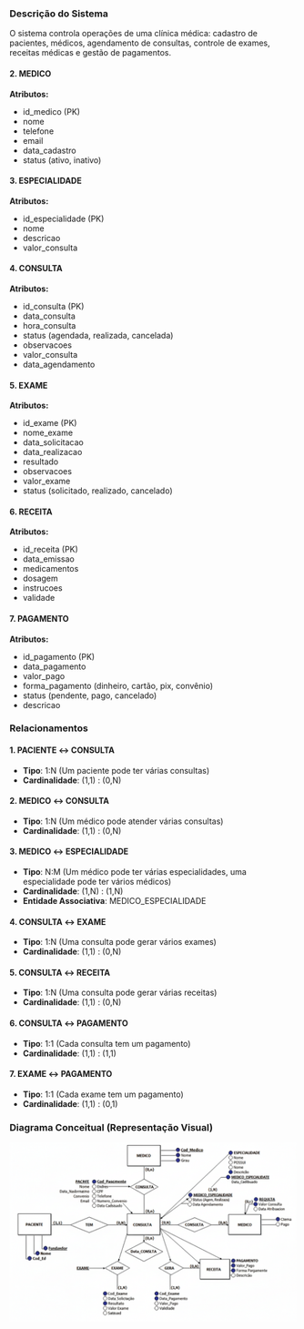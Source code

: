 ### Descrição do Sistema

O sistema controla operações de uma clínica médica: cadastro de pacientes, médicos, agendamento de consultas, controle de exames, receitas médicas e gestão de pagamentos.

#### 2. MEDICO
**Atributos:**
- id_medico (PK)
- nome
- telefone
- email
- data_cadastro
- status (ativo, inativo)

#### 3. ESPECIALIDADE
**Atributos:**
- id_especialidade (PK)
- nome
- descricao
- valor_consulta

#### 4. CONSULTA
**Atributos:**
- id_consulta (PK)
- data_consulta
- hora_consulta
- status (agendada, realizada, cancelada)
- observacoes
- valor_consulta
- data_agendamento

#### 5. EXAME
**Atributos:**
- id_exame (PK)
- nome_exame
- data_solicitacao
- data_realizacao
- resultado
- observacoes
- valor_exame
- status (solicitado, realizado, cancelado)

#### 6. RECEITA
**Atributos:**
- id_receita (PK)
- data_emissao
- medicamentos
- dosagem
- instrucoes
- validade

#### 7. PAGAMENTO
**Atributos:**
- id_pagamento (PK)
- data_pagamento
- valor_pago
- forma_pagamento (dinheiro, cartão, pix, convênio)
- status (pendente, pago, cancelado)
- descricao

### Relacionamentos

#### 1. PACIENTE ↔ CONSULTA
- **Tipo**: 1:N (Um paciente pode ter várias consultas)
- **Cardinalidade**: (1,1) : (0,N)

#### 2. MEDICO ↔ CONSULTA
- **Tipo**: 1:N (Um médico pode atender várias consultas)
- **Cardinalidade**: (1,1) : (0,N)

#### 3. MEDICO ↔ ESPECIALIDADE
- **Tipo**: N:M (Um médico pode ter várias especialidades, uma especialidade pode ter vários médicos)
- **Cardinalidade**: (1,N) : (1,N)
- **Entidade Associativa**: MEDICO_ESPECIALIDADE

#### 4. CONSULTA ↔ EXAME
- **Tipo**: 1:N (Uma consulta pode gerar vários exames)
- **Cardinalidade**: (1,1) : (0,N)

#### 5. CONSULTA ↔ RECEITA
- **Tipo**: 1:N (Uma consulta pode gerar várias receitas)
- **Cardinalidade**: (1,1) : (0,N)

#### 6. CONSULTA ↔ PAGAMENTO
- **Tipo**: 1:1 (Cada consulta tem um pagamento)
- **Cardinalidade**: (1,1) : (1,1)

#### 7. EXAME ↔ PAGAMENTO
- **Tipo**: 1:1 (Cada exame tem um pagamento)
- **Cardinalidade**: (1,1) : (0,1)

### Diagrama Conceitual (Representação Visual)

![Diagrama Entidade-Relacionamento](imagens/DER.png)
